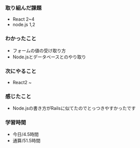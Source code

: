 ### 取り組んだ課題
- React 2~4
- node.js 1,2
### わかったこと
- フォームの値の受け取り方
- Node.jsとデータベースとのやり取り
### 次にやること
- React2 ~
### 感じたこと
- Node.jsの書き方がRailsに似てたのでとっつきやすかったです
### 学習時間
- 今日/4.5時間
- 通算/51.5時間
